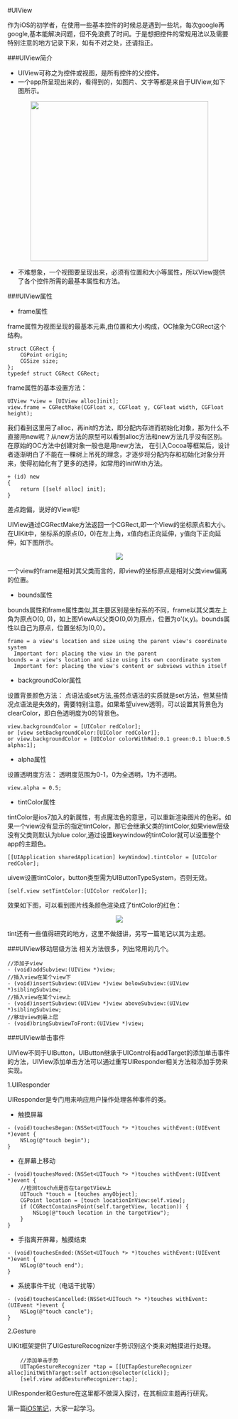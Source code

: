 #UIView

作为iOS的初学者，在使用一些基本控件的时候总是遇到一些坑，每次google再google,基本能解决问题，但不免浪费了时间。于是想把控件的常规用法以及需要特别注意的地方记录下来，如有不对之处，还请指正。

###UIView简介

- UIView可称之为控件或视图，是所有控件的父控件。
- 一个app所呈现出来的，看得到的，如图片、文字等都是来自于UIView,如下图所示。
<div align="center">
<img src = "assets/pic1.png" width="400" height="360"</>
</div>

- 不难想象，一个视图要呈现出来，必须有位置和大小等属性，所以View提供了各个控件所需的最基本属性和方法。

###UIView属性
- frame属性

frame属性为视图呈现的最基本元素,由位置和大小构成，OC抽象为CGRect这个结构。

```objc
struct CGRect {
    CGPoint origin;
    CGSize size;
};
typedef struct CGRect CGRect;
```
frame属性的基本设置方法：
```objc
UIView *view = [UIView alloc]init];
view.frame = CGRectMake(CGFloat x, CGFloat y, CGFloat width, CGFloat height);

```
我们看到这里用了alloc，再init的方法，即分配内存进而初始化对象，那为什么不直接用new呢？从new方法的原型可以看到alloc方法和new方法几乎没有区别。在原始的OC方法中创建对象一般也是用new方法，
在引入Cocoa等框架后，设计者逐渐明白了不能在一棵树上吊死的理念，才逐步将分配内存和初始化对象分开来，使得初始化有了更多的选择，如常用的initWith方法。
```objc
+ (id) new
{
    return [[self alloc] init];
}
```
差点跑偏，说好的View呢!

UIView通过CGRectMake方法返回一个CGRect,即一个View的坐标原点和大小。在UIKit中，坐标系的原点(0，0)在左上角，x值向右正向延伸，y值向下正向延伸，如下图所示。 
 <div align="center">
      <img  src = "assets/pic2.png"</>
 </div>


一个view的frame是相对其父类而言的，即view的坐标原点是相对父类view偏离的位置。

- bounds属性

bounds属性和frame属性类似,其主要区别是坐标系的不同，frame以其父类左上角为原点O(0, 0)，如上图ViewA以父类O(0,0)为原点，位置为o'(x,y)。bounds属性以自己为原点，位置坐标为(0,0）。
```objc
frame = a view's location and size using the parent view's coordinate system
  Important for: placing the view in the parent
bounds = a view's location and size using its own coordinate system
  Important for: placing the view's content or subviews within itself
```
- backgroundColor属性

设置背景颜色方法：
点语法或set方法,虽然点语法的实质就是set方法，但某些情况点语法是失效的，需要特别注意。如果希望uivew透明，可以设置其背景色为clearColor，即白色透明度为0的背景色。

```objc
view.backgroundColor = [UIColor redColor];
or [view setBackgroundColor:[UIColor redColor]];
or view.backgroundColor = [UIColor colorWithRed:0.1 green:0.1 blue:0.5 alpha:1];
```
- alpha属性

设置透明度方法：
透明度范围为0-1，0为全透明，1为不透明。

```objc
view.alpha = 0.5;

```

- tintColor属性

tintColor是ios7加入的新属性，有点魔法色的意思，可以重新渲染图片的色彩。如果一个view没有显示的指定tintColor，那它会继承父类的tintColor,如果view层级没有父类则默认为blue color,通过设置keywindow的tintColor就可以设置整个app的主题色。

 
```objc
[[UIApplication sharedApplication] keyWindow].tintColor = [UIColor redColor]; 
``` 
uivew设置tintColor，button类型需为UIButtonTypeSystem，否则无效。
```objc
[self.view setTintColor:[UIColor redColor]];
``` 
效果如下图，可以看到图片线条颜色渲染成了tintColor的红色：
<div align="center">
<img src = "assets/pic3.png"</>
</div>

tint还有一些值得研究的地方，这里不做细讲，另写一篇笔记以其为主题。

###UIView移动层级方法
相关方法很多，列出常用的几个。
```objc
//添加子view
- (void)addSubview:(UIView *)view;
//插入view在某个view下
- (void)insertSubview:(UIView *)view belowSubview:(UIView *)siblingSubview;
//插入view在某个view上
- (void)insertSubview:(UIView *)view aboveSubview:(UIView *)siblingSubview;
//移动view到最上层
- (void)bringSubviewToFront:(UIView *)view;
``` 

###UIView单击事件

UIView不同于UIButton，UIButton继承于UIControl有addTarget的添加单击事件的方法，UIView添加单击方法可以通过重写UIResponder相关方法和添加手势来实现。

1.UIResponder

UIResponder是专门用来响应用户操作处理各种事件的类。

- 触摸屏幕
 
```objc
- (void)touchesBegan:(NSSet<UITouch *> *)touches withEvent:(UIEvent *)event {
    NSLog(@"touch begin");
}

```
- 在屏幕上移动

```objc
- (void)touchesMoved:(NSSet<UITouch *> *)touches withEvent:(UIEvent *)event {
    //检测touch点是否在targetView上
    UITouch *touch = [touches anyObject];
    CGPoint location = [touch locationInView:self.view];
    if (CGRectContainsPoint(self.targetView, location)) {
        NSLog(@"touch location in the targetView");
    }
}

```
- 手指离开屏幕，触摸结束

```objc
- (void)touchesEnded:(NSSet<UITouch *> *)touches withEvent:(UIEvent *)event {
    NSLog(@"touch end");
}

```

- 系统事件干扰（电话干扰等）

```objc
- (void)touchesCancelled:(NSSet<UITouch *> *)touches withEvent:(UIEvent *)event {
    NSLog(@"touch cancle");
}

```

2.Gesture

UIKit框架提供了UIGestureRecognizer手势识别这个类来对触摸进行处理。
```objc
    //添加单击手势
    UITapGestureRecognizer *tap = [[UITapGestureRecognizer alloc]initWithTarget:self action:@selector(click)];
    [self.view addGestureRecognizer:tap];
```
UIResponder和Gesture在这里都不做深入探讨，在其相应主题再行研究。

第一篇[iOS笔记][1]，大家一起学习。


[1]:(https://github.com/fengyueran/iOSNote/blob/master/chapter1.md)





















